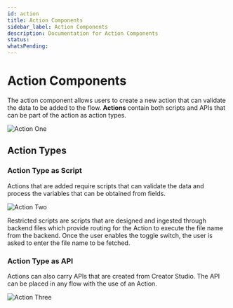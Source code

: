 ```yaml
---
id: action
title: Action Components
sidebar_label: Action Components
description: Documentation for Action Components
status: 
whatsPending: 
---
```


# Action Components

The action component allows users to create a new action that can validate the data to be added to the flow. **Actions** contain both scripts and APIs that can be part of the action as action types.

![Action One](/img/Creator%20Studio/action_one.png)

## Action Types

### Action Type as Script
Actions that are added require scripts that can validate the data and process the variables that can be obtained from fields.

![Action Two](/img/Creator%20Studio/action_two.png)

Restricted scripts are scripts that are designed and ingested through backend files which provide routing for the Action to execute the file name from the backend. Once the user enables the toggle switch, the user is asked to enter the file name to be fetched.

### Action Type as API
Actions can also carry APIs that are created from Creator Studio. The API can be placed in any flow with the use of an Action.

![Action Three](/img/Creator%20Studio/action_three.png)
